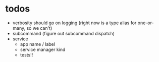 # todos

- verbosity should go on logging (right now is a type alias for one-or-many, so we can't)
- subcommand (figure out subcommand dispatch)
- service
  - app name / label
  - service manager kind
  - tests!!
